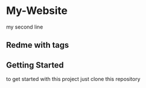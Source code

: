 # My-Website

my second line

## Redme with tags 

## Getting Started

to get started with this project just clone this repository
